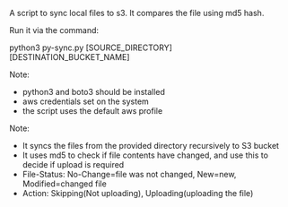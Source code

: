 A script to sync local files to s3. It compares the file using md5 hash.

Run it via the command:

python3 py-sync.py [SOURCE_DIRECTORY] [DESTINATION_BUCKET_NAME]


Note: 
- python3 and boto3 should be installed
- aws credentials set on the system
- the script uses the default aws profile 


Note:
- It syncs the files from the provided directory recursively to S3 bucket
- It uses md5 to check if file contents have changed, and use this to decide if upload is required
- File-Status: No-Change=file was not changed, New=new, Modified=changed file
- Action: Skipping(Not uploading), Uploading(uploading the file)

